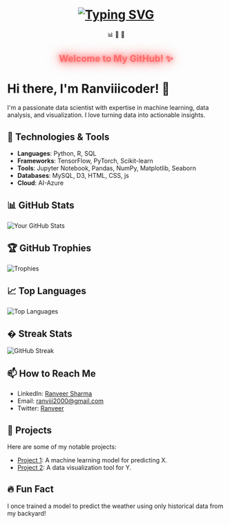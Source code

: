 <div align="center">
  <!-- Animated Typing Text -->
  <h1>
    <a href="https://git.io/typing-svg">
      <img src="https://readme-typing-svg.demolab.com?font=Fira+Code&size=30&pause=1000&color=FF6B6B&center=true&vCenter=true&width=500&lines=Hi%2C+I'm+Ranviiicoder!;Data+Scientist+%7C+ML+Enthusiast!" alt="Typing SVG" />
    </a>
  </h1>

  <!-- Floating Emojis -->
  <div>
    <span style="display: inline-block; animation: float 3s ease-in-out infinite;">📊</span>
    <span style="display: inline-block; animation: float 3s ease-in-out infinite; animation-delay: 1s;">🤖</span>
    <span style="display: inline-block; animation: float 3s ease-in-out infinite; animation-delay: 2s;">🧠</span>
  </div>

  <!-- Glowing Text -->
  <h2 style="color: #FF6B6B; text-shadow: 0 0 10px #FF6B6B, 0 0 20px #FF6B6B, 0 0 30px #FF6B6B;">
    Welcome to My GitHub! ✨
  </h2>
</div>

<style>
  @keyframes float {
    0%, 100% { transform: translateY(0); }
    50% { transform: translateY(-10px); }
  }
</style>


# Hi there, I'm Ranviiicoder! 👋

I'm a passionate data scientist with expertise in machine learning, data analysis, and visualization. I love turning data into actionable insights.

## 🔧 Technologies & Tools
- **Languages**: Python, R, SQL
- **Frameworks**: TensorFlow, PyTorch, Scikit-learn
- **Tools**: Jupyter Notebook, Pandas, NumPy, Matplotlib, Seaborn
- **Databases**: MySQL, D3, HTML, CSS, js
- **Cloud**: AI-Azure

## 📊 GitHub Stats
![Your GitHub Stats](https://github-readme-stats.vercel.app/api?username=Ranviiicoder&show_icons=true&theme=radical)

## 🏆 GitHub Trophies
![Trophies](https://github-profile-trophy.vercel.app/?username=Ranviiicoder&theme=onedark)

## 📈 Top Languages
![Top Languages](https://github-readme-stats.vercel.app/api/top-langs/?username=Ranviiicoder&layout=compact&theme=radical)

## � Streak Stats
![GitHub Streak](https://github-readme-streak-stats.herokuapp.com/?user=Ranviiicoder&theme=radical)

## 📫 How to Reach Me
- LinkedIn: [Ranveer Sharma](https://www.linkedin.com/in/ranveer-s-1710nafy)
- Email: ranviii2000@gmail.com
- Twitter: [Ranveer](https://twitter.com/ranafisa1710)

## 🚀 Projects
Here are some of my notable projects:
- [Project 1](https://github.com/Ranviiicoder/Movie-Recommendation-System): A machine learning model for predicting X.
- [Project 2](https://github.com/Ranviiicoder/Image-Segmentation-for-Disaster-Resilience): A data visualization tool for Y.

## 🔥 Fun Fact
I once trained a model to predict the weather using only historical data from my backyard!

